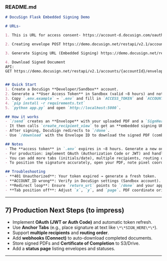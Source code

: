 ### README.md 

```md
# DocuSign Flask Embedded Signing Demo

# URLs-

1. This is URL for access consent- https://account-d.docusign.com/oauth/auth?response_type=code&scope=signature%20impersonation&client_id=33cafb67-e100-4cdd-92bb-694c38487083&redirect_uri=http://127.0.0.1:5000

2. Creating envelope POST https://demo.docusign.net/restapi/v2.1/accounts/{accountId}/envelopes

3. Generate Signing URL (Embedded Signing) https://demo.docusign.net/restapi/v2.1/accounts/{accountId}/envelopes/{envelopeId}/views/recipient

4. Download Signed Document
API:
GET https://demo.docusign.net/restapi/v2.1/accounts/{accountId}/envelopes/{envelopeId}/documents/{documentId}


## Quick Start
1. Create a DocuSign **Developer/Sandbox** account.
2. Generate a **User Access Token** in Sandbox (valid ~8 hours) and note your **Account ID**.
3. Copy `.env.example` → `.env` and fill in `ACCESS_TOKEN` and `ACCOUNT_ID`.
4. `pip install -r requirements.txt`
5. `python app.py` and open `http://localhost:5000`.

## How it works
- `/send` creates an **Envelope** with your uploaded PDF and a `SignHere` tab at (x,y) on a given page.
- It then calls `create_recipient_view` to get an **embedded signing URL** and redirects you there.
- After signing, DocuSign redirects to `/done`.
- Use `/download` with the Envelope ID to download the signed PDF (combined doc).

## Notes
- The **access token** in `.env` expires in ~8 hours. Generate a new one in the Sandbox UI if needed.
- For production: implement OAuth (Authorization Code or JWT) and handle token refresh automatically.
- You can add more tabs (initials/date), multiple recipients, routing order, etc.
- To position the signature accurately, open your PDF, note pixel coordinates, or switch to **Anchor Tabs** (search by text anchors).

## Troubleshooting
- **401 Unauthorized**: Your token expired → generate a fresh token.
- **ACCOUNT_ID wrong**: Verify in DocuSign settings (Sandbox account).
- **Redirect loop**: Ensure `return_url` points to `/done` and your app is reachable.
- **Tab position off**: Adjust `x`, `y`, and `page`. PDF coordinate origin is top-left (SDK maps to DocuSign units automatically).
```

---


## 7) Production Next Steps (to impress)

* Implement **OAuth (JWT or Auth Code)** and automatic token refresh.
* Use **Anchor Tabs** (e.g., place signature at text like `\*\*SIGN_HERE\*\*`).
* Support **multiple recipients** and **routing order**.
* Add **webhooks (Connect)** to auto-download completed documents.
* Store signed PDFs and **Certificate of Completion** to S3/Drive.
* Add a **status page** listing envelopes and statuses.

---


